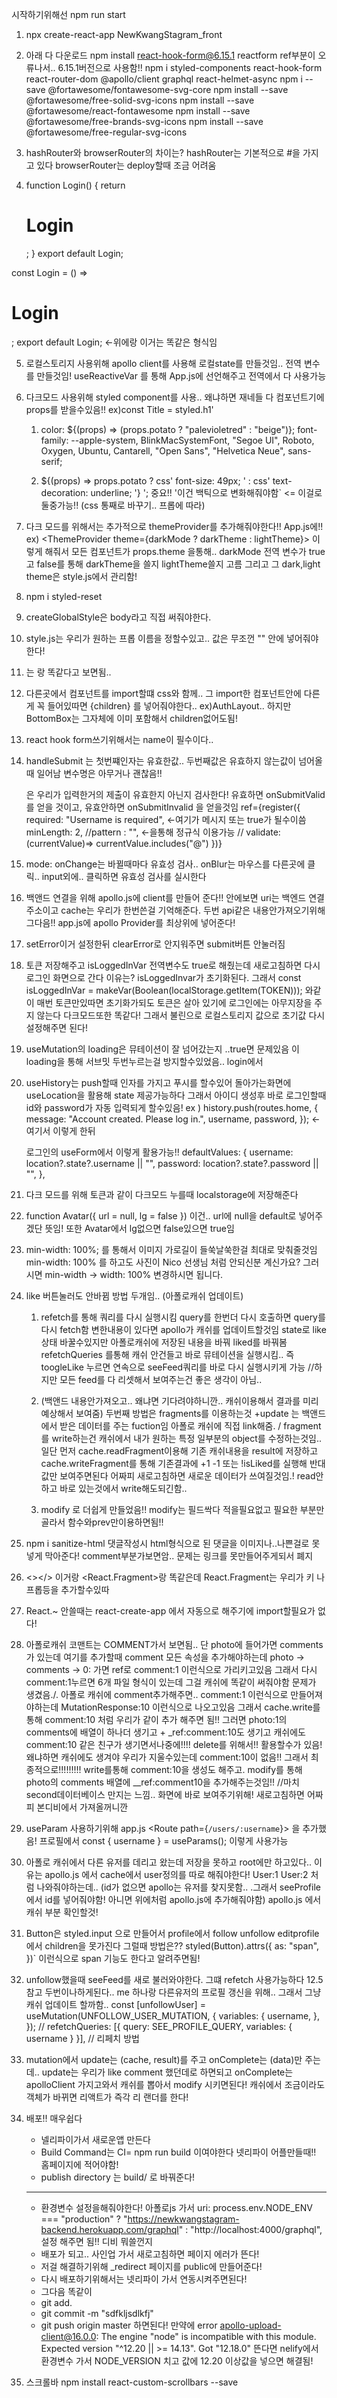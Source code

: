 시작하기위해선
npm run start

1. npx create-react-app NewKwangStagram_front

2. 아래 다 다운로드
   npm install react-hook-form@6.15.1 reactform ref부분이 오류나서.. 6.15.1버전으로 사용함!!
   npm i styled-components react-hook-form react-router-dom @apollo/client graphql react-helmet-async
   npm i --save @fortawesome/fontawesome-svg-core
   npm install --save @fortawesome/free-solid-svg-icons
   npm install --save @fortawesome/react-fontawesome
   npm install --save @fortawesome/free-brands-svg-icons
   npm install --save @fortawesome/free-regular-svg-icons

3. hashRouter와 browserRouter의 차이는?
   hashRouter는 기본적으로 #을 가지고 있다
   browserRouter는 deploy할때 조금 어려움

4. function Login() {
   return <h1>Login</h1>;
   }
   export default Login;

const Login = () => <h1>Login</h1>;
export default Login; <-위에랑 이거는 똑같은 형식임

5.  로컬스토리지 사용위해 apollo client를 사용해 로컬state를 만들것임.. 전역 변수를 만들것임!
    useReactiveVar 를 통해 App.js에 선언해주고 전역에서 다 사용가능

6.  다크모드 사용위해 styled component를 사용.. 왜냐하면 재네들 다 컴포넌트기에 props를 받을수있음!!
    ex)const Title = styled.h1'

    1. color: ${(props) => (props.potato ? "palevioletred" : "beige")}; font-family: --apple-system, BlinkMacSystemFont, "Segoe UI", Roboto, Oxygen, Ubuntu, Cantarell, "Open Sans", "Helvetica Neue", sans-serif;

    2. ${(props) => props.potato ? css' font-size: 49px; ' : css' text-decoration: underline; '} '; 중요!! '이건 백틱으로 변화해줘야함` <= 이걸로 둘중가능!!
       (css 통째로 바꾸기.. 프롭에 따라)

7.  다크 모드를 위해서는 추가적으로 themeProvider를 추가해줘야한다!! App.js에!!
    ex) <ThemeProvider theme={darkMode ? darkTheme : lightTheme}> 이렇게 해줘서 모든 컴포넌트가
    props.theme 을통해.. darkMode 전역 변수가 true 고 false를 통해 darkTheme을 쓸지 lightTheme쓸지 고름
    그리고 그 dark,light theme은 style.js에서 관리함!

8.  npm i styled-reset

9.  createGlobalStyle은 body라고 직접 써줘야한다.

10. style.js는 우리가 원하는 프롭 이름을 정할수있고.. 값은 무조껀 "" 안에 넣어줘야한다!

11. <Link>는 <a>랑 똑같다고 보면됨..

12. 다른곳에서 컴포넌트를 import할떄 css와 함께.. 그 import한 컴포넌트안에 다른게 꼭 들어있따면
    {children} 를 넣어줘야한다.. ex)AuthLayout.. 하지만 BottomBox는 그자체에 이미 포함해서 children없어도됨!

13. react hook form쓰기위해서는 name이 필수이다..

14. handleSubmit 는 첫번쨰인자는 유효한값.. 두번째값은 유효하지 않는값이 넘어올때 일어남 변수명은 아무거나 괜찮음!!
    <form onSubmit={handleSubmit(onSubmitValid, onSubmitInvalid)}> 은 우리가 입력한거의 제출이
    유효한지 아닌지 검사한다! 유효하면 onSubmitValid 를 얻을 것이고, 유효안하면 onSubmitInvalid 을 얻을것임
     ref={register({
              required: "Username is required", <-여기가 메시지 또는 true가 될수이씀
              minLength: 2,
               //pattern : "", <-을통해 정규식 이용가능
              // validate:(currentValue)=> currentValue.includes("@")
            })}

15. mode: onChange는 바뀔때마다 유효성 검사.. onBlur는 마우스를 다른곳에 클릭.. input외에.. 클릭하면
    유효성 검사를 실시한다

16. 백앤드 연결을 위해 apollo.js에 client를 만들어 준다!!
    안에보면 uri는 백엔드 연결 주소이고 cache는 우리가 한번쓴걸 기억해준다. 두번 api같은 내용안가져오기위해
    그다음!! app.js에 apollo Provider를 최상위에 넣어준다!

17. setError이거 설정한뒤 clearError로 안지워주면 submit버튼 안눌러짐

18. 토큰 저장해주고 isLoggedInVar 전역변수도 true로 해줬는데 새로고침하면 다시 로그인 화면으로 간다
    이유는? isLoggedInvar가 초기화된다. 그래서
    const isLoggedInVar = makeVar(Boolean(localStorage.getItem(TOKEN))); 와같이 매번 토큰만있따면
    초기화가되도 토큰은 살아 있기에 로그인에는 아무지장을 주지 않는다 다크모드또한 똑같다! 그래서 불린으로
    로컬스토리지 값으로 초기값 다시 설정해주면 된다!

19. useMutation의 loading은 뮤테이션이 잘 넘어갔는지 ..true면 문제있음
    이 loading을 통해 서브밋 두번누르는걸 방지할수있었음.. login에서

20. useHistory는 push할때 인자를 가지고 푸시를 할수있어 돌아가는화면에 useLocation을 활용해
    state 제공가능하다
    그래서 아이디 생성후 바로 로그인할때 id와 password가 자동 입력되게 할수있음!
    ex )
    history.push(routes.home, {
    message: "Account created. Please log in.",
    username,
    password,
    }); <-여기서 이렇게 한뒤

    로그인의 useForm에서 이렇게 활용가능!!
    defaultValues: {
    username: location?.state?.username || "",
    password: location?.state?.password || "",
    },

21. 다크 모드를 위해 토큰과 같이 다크모드 누를때 localstorage에 저장해준다

22. function Avatar({ url = null, lg = false }) 이건.. url에 null을 default로 넣어주겠단 뜻임!
    또한 Avatar에서 lg없으면 false있으면 true임

23. min-width: 100%; 를 통해서 이미지 가로길이 들쑥날쑥한걸 최대로 맞춰줄것임
    min-width: 100% 를 하고도 사진이 Nico 선생님 처럼 안되신분 계신가요?
    그러시면 min-width -> width: 100% 변경하시면 됩니다.

24. like 버튼눌러도 안바뀜 방법 두개임.. (아폴로캐쉬 업데이트)

    1. refetch를 통해 쿼리를 다시 실행시킴 query를 한번더 다시 호출하면 query를 다시 fetch함
       변한내용이 있다면 apollo가 캐쉬를 업데이트할것임
       state로 like 상태 바꿀수있지만 아폴로캐쉬에 저장된 내용을 바꿔 liked를 바꿔봄 refetchQueries
       를통해 캐쉬 안건들고 바로 뮤테이션을 실행시킴.. 즉 toogleLike 누르면 연속으로 seeFeed쿼리를 바로 다시 실행시키게 가능 //하지만 모든 feed를 다 리셋해서 보여주는건 좋은 생각이 아님..

    2. (백앤드 내용안가져오고.. 왜냐면 기다려야하니깐.. 캐쉬이용해서 결과를 미리 예상해서 보여줌)
       두번째 방법은 fragments를 이용하는것 +update 는 백앤드에서 받은 데이터를 주는 fuction임
       아폴로 캐쉬에 직접 link해줌. / fragment를 write하는건 캐쉬에서 내가 원하는 특정 일부분의 object를
       수정하는것임.. 일단 먼저 cache.readFragment이용해 기존 캐쉬내용을 result에 저장하고
       cache.writeFragment를 통해 기존결과에 +1 -1 또는 !isLiked를 실행해 반대값만 보여주면된다
       어짜피 새로고침하면 새로운 데이터가 쓰여질것임.! read안하고 바로 있는것에서 write해도되긴함..

    3. modify 로 더쉽게 만들었음!! modify는 필드싹다 적을필요없고 필요한 부분만 골라서 함수와prev만이용하면됨!!

25. npm i sanitize-html
    댓글작성시 html형식으로 된 댓글을 이미지나..나쁜걸로 못넣게 막아준다!
    comment부분가보면암.. 문제는 링크를 못만들어주게되서 폐지

26. <></> 이거랑 <React.Fragment>랑 똑같은데 React.Fragment는 우리가 키 나 프롭등을 추가할수있따

27. React.~ 안쓸때는 react-create-app 에서 자동으로 해주기에 import할필요가 없다!

28. 아폴로캐쉬 코맨트는 COMMENT가서 보면됨.. 단 photo에 들어가면 comments가 있는데
    여기를 추가할때 comment 모든 속성을 추가해야하는데 photo -> comments -> 0: 가면 ref로 comment:1
    이런식으로 가리키고있음 그래서 다시 comment:1누르면 6개 파일 형식이 있는데 그걸 캐쉬에 똑같이 써줘야함
    문제가 생겼음./. 아폴로 캐쉬에 comment추가해주면.. comment:1 이런식으로 만들어져야하는데
    MutationResponse:10 이런식으로 나오고있음 그래서 cache.write를 통해 comment:10 처럼 우리가 같이
    추가 해주면 됨!! 그러면 photo:1의 comments에 배열이 하나더 생기고 + \_ref:comment:10도 생기고
    캐쉬에도 comment:10 같은 친구가 생기면서나중에!!!! delete를 위해서!! 활용할수가 있음!
    왜냐하면 캐쉬에도 생겨야 우리가 지울수있는데 comment:10이 없음!!
    그래서 최종적으로!!!!!!!!!
    write를통해 comment:10을 생성도 해주고. modify를 통해 photo의 comments 배열에 \_\_ref:comment10을
    추가해주는것임!! //마치 second데이터베이스 만지는 느낌.. 화면에 바로 보여주기위해! 새로고침하면
    어짜피 본디비에서 가져올꺼니깐

29. useParam 사용하기위해 app.js <Route path={`/users/:username`}>
    을 추가했음! 프로필에서 const { username } = useParams(); 이렇게 사용가능

30. 아폴로 캐쉬에서 다른 유저를 데리고 왔는데 저장을 못하고 root에만 하고있다..
    이유는 apollo.js 에서 cache에서 user정의를 따로 해줘야한다! User:1 User:2 처럼 나와줘야하는데..
    (id가 없으면 apollo는 유저를 찾지못함.. .그래서 seeProfile에서 id를 넣어줘야함! 아니면 위에처럼
    apollo.js에 추가해줘야함) apollo.js 에서 캐쉬 부분 확인할것!

31. Button은 styled.input 으로 만들어서 profile에서 follow unfollow editprofile에서 children을 못가진다
    그럴때 방법은??
    styled(Button).attrs({
    as: "span",
    })` 이런식으로 span 기능도 한다고 알려주면됨!

32. unfollow했을때 seeFeed를 새로 불러와야한다. 그떄 refetch 사용가능하다 12.5참고
    두번이나하게된다.. me 하나랑 다른유저의 프로필 갱신을 위해..
    그래서 그냥 캐쉬 업데이트 할까함..
    const [unfollowUser] = useMutation(UNFOLLOW_USER_MUTATION, {
    variables: {
    username,
    },
    });
    // refetchQueries: [{ query: SEE_PROFILE_QUERY, variables: { username } }],
    // 리페치 방법

33. mutation에서 update는 (cache, result)를 주고 onComplete는 (data)만 주는데..
    update는 우리가 like comment 했던데로 하면되고 onComplete는 apolloClient 가지고와서
    캐쉬를 뽑아서 modify 시키면된다!
    캐쉬에서 조금이라도 객체가 바뀌면 리액트가 즉각 리 랜더를 한다!

34. 배포!! 매우쉽다

    - 넬리파이가서 새로운앱 만든다
    - Build Command는 CI= npm run build 이여야한다 넷리파이 어플만들때!! 홈페이지에 적어야함!
    - publish directory 는 build/ 로 바꿔준다!

    ***

    - 환경변수 설정을해줘야한다!
      아폴로js 가서 uri:
      process.env.NODE_ENV === "production"
      ? "https://newkwangstagram-backend.herokuapp.com/graphql"
      : "http://localhost:4000/graphql",설정 해주면 됨!! 디비 뭐쓸껀지
    - 배포가 되고.. 사인업 가서 새로고침하면 페이지 에러가 뜬다!
    - 저걸 해결하기위해 \_redirect 페이지를 public에 만들어준다!
    - 다시 배포하기위해서는 넷리파이 가서 연동시켜주면된다!
    - 그다음 똑같이
    - git add.
    - git commit -m "sdfkljsdlkfj"
    - git push origin master 하면된다!
      만약에 error apollo-upload-client@16.0.0: The engine "node" is incompatible with this module. Expected version "^12.20 || >= 14.13". Got "12.18.0" 뜬다면 nelify에서
      환경변수 가서 NODE_VERSION 치고 값에 12.20 이상값을 넣으면 해결됨!

35. 스크롤바
    npm install react-custom-scrollbars --save
